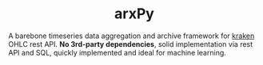 <h1 align=center>arxPy</h1>

A barebone timeseries data aggregation and archive framework for [kraken](https://kraken.com) OHLC rest API. <strong>No 3rd-party dependencies</strong>, solid implementation via rest API and SQL, quickly implemented and ideal for machine learning.

